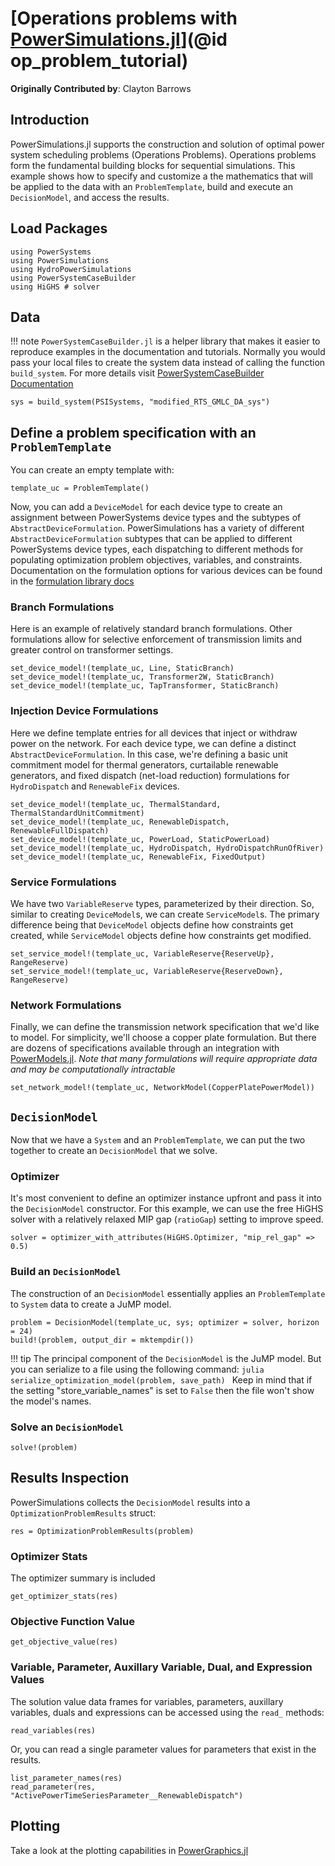 # [Operations problems with [PowerSimulations.jl](https://github.com/NREL-Sienna/PowerSimulations.jl)](@id op_problem_tutorial)

**Originally Contributed by**: Clayton Barrows

## Introduction

PowerSimulations.jl supports the construction and solution of optimal power system
scheduling problems (Operations Problems). Operations problems form the fundamental
building blocks for sequential simulations. This example shows how to specify and customize a the mathematics that will be applied to the data with an `ProblemTemplate`, build and execute an `DecisionModel`, and access the results.

## Load Packages

```@example op_problem
using PowerSystems
using PowerSimulations
using HydroPowerSimulations
using PowerSystemCaseBuilder
using HiGHS # solver
```

## Data

!!! note
    `PowerSystemCaseBuilder.jl` is a helper library that makes it easier to reproduce examples in the documentation and tutorials. Normally you would pass your local files to create the system data instead of calling the function `build_system`.
    For more details visit [PowerSystemCaseBuilder Documentation](https://nrel-sienna.github.io/PowerSystems.jl/stable/tutorials/powersystembuilder/)

```@example op_problem
sys = build_system(PSISystems, "modified_RTS_GMLC_DA_sys")
```

## Define a problem specification with an `ProblemTemplate`

You can create an empty template with:

```@example op_problem
template_uc = ProblemTemplate()
```

Now, you can add a `DeviceModel` for each device type to create an assignment between PowerSystems device types
and the subtypes of `AbstractDeviceFormulation`. PowerSimulations has a variety of different
`AbstractDeviceFormulation` subtypes that can be applied to different PowerSystems device types,
each dispatching to different methods for populating optimization problem objectives, variables,
and constraints. Documentation on the formulation options for various devices can be found in the [formulation library docs](https://nrel-sienna.github.io/PowerSimulations.jl/latest/formulation_library/General/#formulation_library)

### Branch Formulations

Here is an example of relatively standard branch formulations. Other formulations allow
for selective enforcement of transmission limits and greater control on transformer settings.

```@example op_problem
set_device_model!(template_uc, Line, StaticBranch)
set_device_model!(template_uc, Transformer2W, StaticBranch)
set_device_model!(template_uc, TapTransformer, StaticBranch)
```

### Injection Device Formulations

Here we define template entries for all devices that inject or withdraw power on the
network. For each device type, we can define a distinct `AbstractDeviceFormulation`. In
this case, we're defining a basic unit commitment model for thermal generators,
curtailable renewable generators, and fixed dispatch (net-load reduction) formulations
for `HydroDispatch` and `RenewableFix` devices.

```@example op_problem
set_device_model!(template_uc, ThermalStandard, ThermalStandardUnitCommitment)
set_device_model!(template_uc, RenewableDispatch, RenewableFullDispatch)
set_device_model!(template_uc, PowerLoad, StaticPowerLoad)
set_device_model!(template_uc, HydroDispatch, HydroDispatchRunOfRiver)
set_device_model!(template_uc, RenewableFix, FixedOutput)
```

### Service Formulations

We have two `VariableReserve` types, parameterized by their direction. So, similar to
creating `DeviceModel`s, we can create `ServiceModel`s. The primary difference being
that `DeviceModel` objects define how constraints get created, while `ServiceModel` objects
define how constraints get modified.

```@example op_problem
set_service_model!(template_uc, VariableReserve{ReserveUp}, RangeReserve)
set_service_model!(template_uc, VariableReserve{ReserveDown}, RangeReserve)
```

### Network Formulations

Finally, we can define the transmission network specification that we'd like to model. For simplicity, we'll
choose a copper plate formulation. But there are dozens of specifications available through
an integration with [PowerModels.jl](https://github.com/lanl-ansi/powermodels.jl). *Note that
many formulations will require appropriate data and may be computationally intractable*

```@example op_problem
set_network_model!(template_uc, NetworkModel(CopperPlatePowerModel))
```

## `DecisionModel`

Now that we have a `System` and an `ProblemTemplate`, we can put the two together
to create an `DecisionModel` that we solve.

### Optimizer

It's most convenient to define an optimizer instance upfront and pass it into the
`DecisionModel` constructor. For this example, we can use the free HiGHS solver with a
relatively relaxed MIP gap (`ratioGap`) setting to improve speed.

```@example op_problem
solver = optimizer_with_attributes(HiGHS.Optimizer, "mip_rel_gap" => 0.5)
```

### Build an `DecisionModel`

The construction of an `DecisionModel` essentially applies an `ProblemTemplate`
to `System` data to create a JuMP model.

```@example op_problem
problem = DecisionModel(template_uc, sys; optimizer = solver, horizon = 24)
build!(problem, output_dir = mktempdir())
```

!!! tip
    The principal component of the `DecisionModel` is the JuMP model. But you can serialize to a file using the following command:
    ```julia
        serialize_optimization_model(problem, save_path)
    ```
    Keep in mind that if the setting "store_variable_names" is set to `False` then the file won't show the model's names.

### Solve an `DecisionModel`

```@example op_problem
solve!(problem)
```

## Results Inspection

PowerSimulations collects the `DecisionModel` results into a `OptimizationProblemResults` struct:

```@example op_problem
res = OptimizationProblemResults(problem)
```

### Optimizer Stats

The optimizer summary is included

```@example op_problem
get_optimizer_stats(res)
```

### Objective Function Value

```@example op_problem
get_objective_value(res)
```

### Variable, Parameter, Auxillary Variable, Dual, and Expression Values

The solution value data frames for variables, parameters, auxillary variables, duals and
expressions can be accessed using the `read_` methods:

```@example op_problem
read_variables(res)
```

Or, you can read a single parameter values for parameters that exist in the results.

```@example op_problem
list_parameter_names(res)
read_parameter(res, "ActivePowerTimeSeriesParameter__RenewableDispatch")
```

## Plotting

Take a look at the plotting capabilities in [PowerGraphics.jl](https://github.com/nrel-siip/powergraphics.jl)
